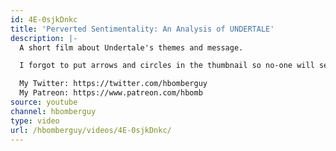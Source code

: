 ```yaml
---
id: 4E-0sjkDnkc
title: 'Perverted Sentimentality: An Analysis of UNDERTALE'
description: |-
  A short film about Undertale's themes and message.

  I forgot to put arrows and circles in the thumbnail so no-one will see this, but it's too late to change it now.

  My Twitter: https://twitter.com/hbomberguy
  My Patreon: https://www.patreon.com/hbomb
source: youtube
channel: hbomberguy
type: video
url: /hbomberguy/videos/4E-0sjkDnkc/
---
```

